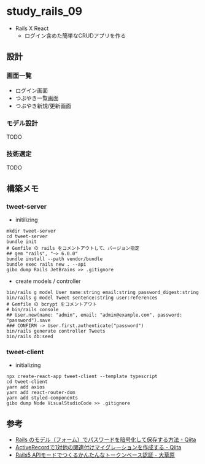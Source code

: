 # study_rails_09

- Rails X React
  - ログイン含めた簡単なCRUDアプリを作る

## 設計

### 画面一覧

- ログイン画面
- つぶやき一覧画面
- つぶやき新規/更新画面

### モデル設計

TODO

### 技術選定

TODO

## 構築メモ

### tweet-server

- initilizing

```text
mkdir tweet-server
cd tweet-server
bundle init
# Gemfile の rails をコメントアウトして、バージョン指定
## gem "rails", "~> 6.0.0"
bundle install --path vendor/bundle
bundle exec rails new . --api
gibo dump Rails JetBrains >> .gitignore
```

- create models / controller

```text
bin/rails g model User name:string email:string password_digest:string
bin/rails g model Tweet sentence:string user:references
# Gemfile の bcrypt をコメントアウト
# bin/rails console
## User.new(name: "admin", email: "admin@example.com", password: "password").save
### CONFIRM -> User.first.authenticate("password")
bin/rails generate controller Tweets
bin/rails db:seed
```

### tweet-client

- initializing

```text
npx create-react-app tweet-client --template typescript
cd tweet-client
yarn add axios
yarn add react-router-dom
yarn add styled-components
gibo dump Node VisualStudioCode >> .gitignore
```

## 参考

- [Rails のモデル（フォーム）でパスワードを暗号化して保存する方法 - Qiita](https://qiita.com/ryosuketter/items/805452b7e6bf9637cb57)
- [ActiveRecordで1対他の関連付けマイグレーションを作成する - Qiita](https://qiita.com/yukihigasi/items/467b68f7f60463202a6e)
- [Rails5 APIモードでつくるかんたんなトークンベース認証 - 大草原](https://dev.m6a.jp/entry/2018/11/14/162259)